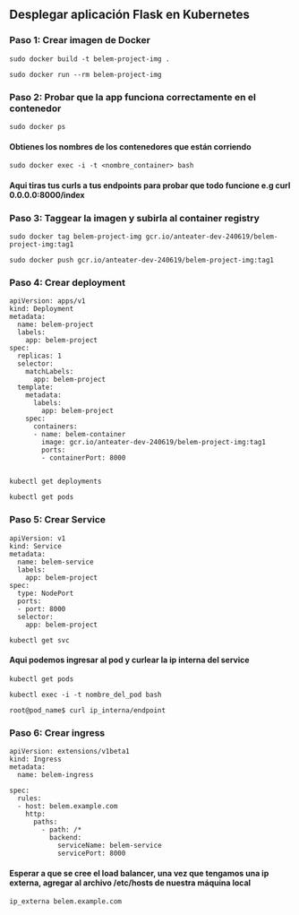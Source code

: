 ## Desplegar aplicación Flask en Kubernetes
### Paso 1: Crear imagen de Docker
```
sudo docker build -t belem-project-img . 
```

```
sudo docker run --rm belem-project-img
```

### Paso 2: Probar que la app funciona correctamente en el contenedor
```
sudo docker ps
```
#### Obtienes los nombres de los contenedores que están corriendo
```
sudo docker exec -i -t <nombre_container> bash
```
#### Aqui tiras tus curls a tus endpoints para probar que todo funcione e.g curl 0.0.0.0:8000/index

### Paso 3: Taggear la imagen y subirla al container registry
```
sudo docker tag belem-project-img gcr.io/anteater-dev-240619/belem-project-img:tag1
```
```
sudo docker push gcr.io/anteater-dev-240619/belem-project-img:tag1
```
### Paso 4: Crear deployment
```
apiVersion: apps/v1
kind: Deployment
metadata:
  name: belem-project
  labels:
    app: belem-project
spec:
  replicas: 1
  selector:
    matchLabels:
      app: belem-project
  template:
    metadata:
      labels:
        app: belem-project
    spec:
      containers:
      - name: belem-container
        image: gcr.io/anteater-dev-240619/belem-project-img:tag1
        ports:
        - containerPort: 8000
```

``` kubectl apply -f deployment.yaml
```

```
kubectl get deployments
```

```
kubectl get pods
```

### Paso 5: Crear Service
```
apiVersion: v1
kind: Service
metadata:
  name: belem-service
  labels:
    app: belem-project
spec:
  type: NodePort
  ports:
  - port: 8000
  selector:
    app: belem-project
```

```
kubectl get svc
```
#### Aqui podemos ingresar al pod y curlear la ip interna del service
```
kubectl get pods
```

``` 
kubectl exec -i -t nombre_del_pod bash
``` 

```
root@pod_name$ curl ip_interna/endpoint
```

### Paso 6: Crear ingress
```
apiVersion: extensions/v1beta1
kind: Ingress
metadata:
  name: belem-ingress

spec:
  rules:
  - host: belem.example.com
    http:
      paths:
        - path: /*
          backend:
            serviceName: belem-service
            servicePort: 8000
```

#### Esperar a que se cree el load balancer, una vez que tengamos una ip externa, agregar al archivo /etc/hosts de nuestra máquina local

```
ip_externa belem.example.com
```